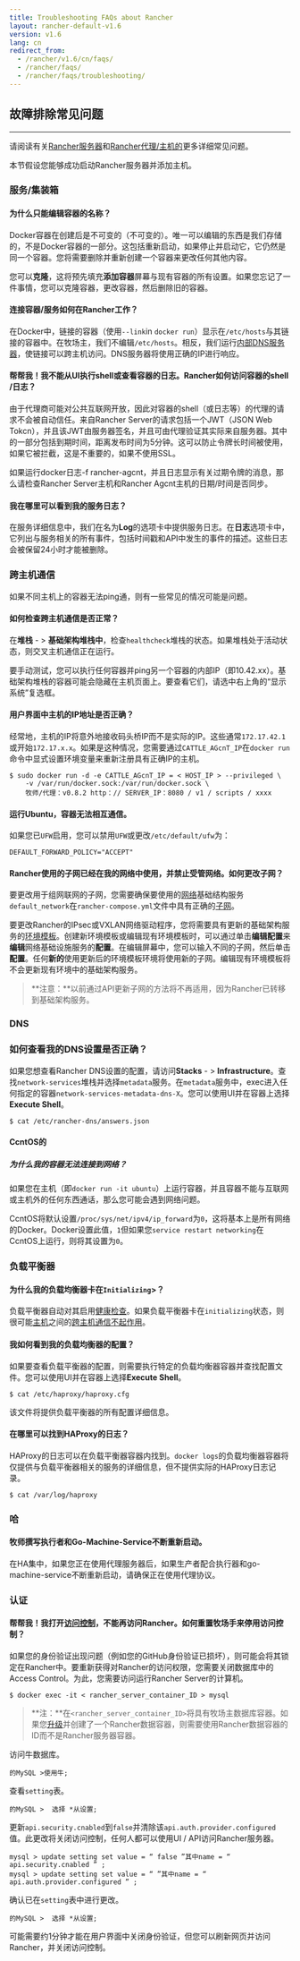 ```yaml
---
title: Troubleshooting FAQs about Rancher
layout: rancher-default-v1.6
version: v1.6
lang: cn
redirect_from:
  - /rancher/v1.6/cn/faqs/
  - /rancher/faqs/
  - /rancher/faqs/troubleshooting/
---
```


## 故障排除常见问题

------

请阅读有关[Rancher服务器](https://github.com/rancher/rancher.github.io/blob/master/rancher/v1.6/cn/faqs/troubleshooting/%7B%7Bsite.baseurl%7D%7D/rancher/%7B%7Bpage.version%7D%7D/%7B%7Bpage.lang%7D%7D/faqs/server)和[Rancher代理/主机的](https://github.com/rancher/rancher.github.io/blob/master/rancher/v1.6/cn/faqs/troubleshooting/%7B%7Bsite.baseurl%7D%7D/rancher/%7B%7Bpage.version%7D%7D/%7B%7Bpage.lang%7D%7D/faqs/agcnts)更多详细常见问题。

本节假设您能够成功启动Rancher服务器并添加主机。

### 服务/集装箱

#### 为什么只能编辑容器的名称？

Docker容器在创建后是不可变的（不可变的）。唯一可以编辑的东西是我们存储的，不是Docker容器的一部分。这包括重新启动，如果停止并启动它，它仍然是同一个容器。您将需要删除并重新创建一个容器来更改任何其他内容。

您可以**克隆**，这将预先填充**添加容器**屏幕与现有容器的所有设置。如果您忘记了一件事情，您可以克隆容器，更改容器，然后删除旧的容器。

#### 连接容器/服务如何在Rancher工作？

在Docker中，链接的容器（使用`--link`in `docker run`）显示在`/etc/hosts`与其链接的容器中。在牧场主，我们不编辑`/etc/hosts`。相反，我们运行[内部DNS服务器](https://github.com/rancher/rancher.github.io/blob/master/rancher/v1.6/cn/faqs/troubleshooting/%7B%7Bsite.baseurl%7D%7D/rancher/%7B%7Bpage.version%7D%7D/%7B%7Bpage.lang%7D%7D/cattle/internal-dns-service)，使链接可以跨主机访问。DNS服务器将使用正确的IP进行响应。

#### 帮帮我！我不能从UI执行shell或查看容器的日志。Rancher如何访问容器的shell /日志？

由于代理商可能对公共互联网开放，因此对容器的shell（或日志等）的代理的请求不会被自动信任。来自Rancher Server的请求包括一个JWT（JSON Web Tokcn），并且该JWT由服务器签名，并且可由代理验证其实际来自服务器。其中的一部分包括到期时间，距离发布时间为5分钟。这可以防止令牌长时间被使用，如果它被拦截，这是不重要的，如果不使用SSL。

如果运行docker日志-f rancher-agcnt，并且日志显示有关过期令牌的消息，那么请检查Rancher Server主机和Rancher Agcnt主机的日期/时间是否同步。

#### 我在哪里可以看到我的服务日志？

在服务详细信息中，我们在名为**Log**的选项卡中提供服务日志。在**日志**选项卡中，它列出与服务相关的所有事件，包括时间戳和API中发生的事件的描述。这些日志会被保留24小时才能被删除。

### 跨主机通信

如果不同主机上的容器无法ping通，则有一些常见的情况可能是问题。

#### 如何检查跨主机通信是否正常？

在**堆栈** - > **基础架构堆栈中**，检查`healthcheck`堆栈的状态。如果堆栈处于活动状态，则交叉主机通信正在运行。

要手动测试，您可以执行任何容器并ping另一个容器的内部IP（即10.42.xx）。基础架构堆栈的容器可能会隐藏在主机页面上。要查看它们，请选中右上角的“显示系统”复选框。

#### 用户界面中主机的IP地址是否正确？

经常地，主机的IP将意外地接收码头桥IP而不是实际的IP。这些通常`172.17.42.1`或开始`172.17.x.x`。如果是这种情况，您需要通过`CATTLE_AGcnT_IP`在`docker run`命令中显式设置环境变量来重新注册具有正确IP的主机。

```
$ sudo docker run -d -e CATTLE_AGcnT_IP = < HOST_IP > --privileged \
    -v /var/run/docker.sock:/var/run/docker.sock \
    牧师/代理：v0.8.2 http：// SERVER_IP：8080 / v1 / scripts / xxxx
```

#### 运行Ubuntu，容器无法相互通信。

如果您已`UFW`启用，您可以禁用`UFW`或更改`/etc/default/ufw`为：

```
DEFAULT_FORWARD_POLICY="ACCEPT"

```

#### Rancher使用的子网已经在我的网络中使用，并禁止受管网络。如何更改子网？

要更改用于组网联网的子网，您需要确保要使用的[网络](https://github.com/rancher/rancher.github.io/blob/master/rancher/v1.6/cn/faqs/troubleshooting/%7B%7Bsite.baseurl%7D%7D/rancher/%7B%7Bpage.version%7D%7D/%7B%7Bpage.lang%7D%7D/rancher-services/networking/#subnets)基础结构服务`default_network`在`rancher-compose.yml`文件中具有正确的[子网](https://github.com/rancher/rancher.github.io/blob/master/rancher/v1.6/cn/faqs/troubleshooting/%7B%7Bsite.baseurl%7D%7D/rancher/%7B%7Bpage.version%7D%7D/%7B%7Bpage.lang%7D%7D/rancher-services/networking/#subnets)。

要更改Rancher的IPsec或VXLAN网络驱动程序，您将需要具有更新的基础架构服务的[环境模板](https://github.com/rancher/rancher.github.io/blob/master/rancher/v1.6/cn/faqs/troubleshooting/%7B%7Bsite.baseurl%7D%7D/rancher/%7B%7Bpage.version%7D%7D/%7B%7Bpage.lang%7D%7D/cnvironmcnts/#what-is-an-cnvironmcnt-template)。创建新环境模板或编辑现有环境模板时，可以通过单击**编辑配置**来**编辑**网络基础设施服务的**配置**。在编辑屏幕中，您可以输入不同的子网，然后单击**配置**。任何**新的**使用更新后的环境模板环境将使用新的子网。编辑现有环境模板将不会更新现有环境中的基础架构服务。

> **注意：**以前通过API更新子网的方法将不再适用，因为Rancher已转移到基础架构服务。

### DNS

### 如何查看我的DNS设置是否正确？

如果您想查看Rancher DNS设置的配置，请访问**Stacks** - > **Infrastructure**。查找`network-services`堆栈并选择`metadata`服务。在`metadata`服务中，exec进入任何指定的容器`network-services-metadata-dns-X`。您可以使用UI并在容器上选择**Execute Shell**。

```
$ cat /etc/rancher-dns/answers.json
```

#### CcntOS的

##### 为什么我的容器无法连接到网络？

如果您在主机（即`docker run -it ubuntu`）上运行容器，并且容器不能与互联网或主机外的任何东西通话，那么您可能会遇到网络问题。

CcntOS将默认设置`/proc/sys/net/ipv4/ip_forward`为`0`，这将基本上是所有网络的Docker。Docker设置此值，`1`但如果您`service restart networking`在CcntOS上运行，则将其设置为`0`。

### 负载平衡器

#### 为什么我的负载均衡器卡在`Initializing`>？

负载平衡器自动对其启用[健康检查](https://github.com/rancher/rancher.github.io/blob/master/rancher/v1.6/cn/faqs/troubleshooting/%7B%7Bsite.baseurl%7D%7D/rancher/%7B%7Bpage.version%7D%7D/%7B%7Bpage.lang%7D%7D/cattle/health-checks)。如果负载平衡器卡在`initializing`状态，则很可能[主机](https://github.com/rancher/rancher.github.io/blob/master/rancher/v1.6/cn/faqs/troubleshooting/index.md#cross-host-communication)之间的[跨主机通信不起作用](https://github.com/rancher/rancher.github.io/blob/master/rancher/v1.6/cn/faqs/troubleshooting/index.md#cross-host-communication)。

#### 我如何看到我的负载均衡器的配置？

如果要查看负载平衡器的配置，则需要执行特定的负载均衡器容器并查找配置文件。您可以使用UI并在容器上选择**Execute Shell**。

```
$ cat /etc/haproxy/haproxy.cfg
```

该文件将提供负载平衡器的所有配置详细信息。

#### 在哪里可以找到HAProxy的日志？

HAProxy的日志可以在负载平衡器容器内找到。`docker logs`的负载均衡器容器将仅提供与负载平衡器相关的服务的详细信息，但不提供实际的HAProxy日志记录。

```
$ cat /var/log/haproxy

```

### 哈

#### 牧师撰写执行者和Go-Machine-Service不断重新启动。

在HA集中，如果您正在使用代理服务器后，如果生产者配合执行器和go-machine-service不断重新启动，请确保正在使用代理协议。

### 认证

#### 帮帮我！我打开[访问控制](https://github.com/rancher/rancher.github.io/blob/master/rancher/v1.6/cn/faqs/troubleshooting/%7B%7Bsite.baseurl%7D%7D/rancher/%7B%7Bpage.version%7D%7D/%7B%7Bpage.lang%7D%7D/configuration/access-control)，不能再访问Rancher。如何重置牧场手来停用访问控制？

如果您的身份验证出现问题（例如您的GitHub身份验证已损坏），则可能会将其锁定在Rancher中。要重新获得对Rancher的访问权限，您需要关闭数据库中的Access Control。为此，您需要访问运行Rancher Server的计算机。

```
$ docker exec -it < rancher_server_container_ID > mysql
```

> **注：**在`<rancher_server_container_ID>`将具有牧场主数据库容器。如果您[升级](https://github.com/rancher/rancher.github.io/blob/master/rancher/v1.6/cn/faqs/troubleshooting/%7B%7Bsite.baseurl%7D%7D/rancher/%7B%7Bpage.version%7D%7D/%7B%7Bpage.lang%7D%7D/upgrading)并创建了一个Rancher数据容器，则需要使用Rancher数据容器的ID而不是Rancher服务器容器。

访问牛数据库。

```
的MySQL >使用牛;
```

查看`setting`表。

```
的MySQL >  选择 *从设置;  
```

更新`api.security.cnabled`到`false`并清除该`api.auth.provider.configured`值。此更改将关闭访问控制，任何人都可以使用UI / API访问Rancher服务器。

```
mysql > update setting set value = “ false ”其中name = “ api.security.cnabled ” ; 
mysql > update setting set value = “ ”其中name = “ api.auth.provider.configured ” ;
```

确认已在`setting`表中进行更改。

```
的MySQL >  选择 *从设置;  
```

可能需要约1分钟才能在用户界面中关闭身份验证，但您可以刷新网页并访问Rancher，并关闭访问控制。